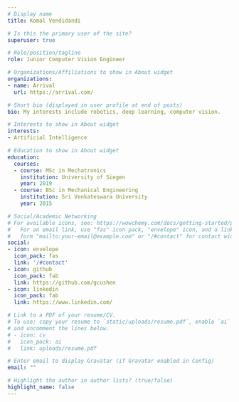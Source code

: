 ```yaml
---
# Display name
title: Komal Vendidandi

# Is this the primary user of the site?
superuser: true

# Role/position/tagline
role: Junior Computer Vision Engineer

# Organizations/Affiliations to show in About widget
organizations:
- name: Arrival
  url: https://arrival.com/

# Short bio (displayed in user profile at end of posts)
bio: My interests include robotics, deep learning, computer vision.

# Interests to show in About widget
interests:
- Artificial Intelligence

# Education to show in About widget
education:
  courses:
  - course: MSc in Mechatronics
    institution: University of Siegen
    year: 2019
  - course: BSc in Mechanical Engineering
    institution: Sri Venkateswara University
    year: 2015

# Social/Academic Networking
# For available icons, see: https://wowchemy.com/docs/getting-started/page-builder/#icons
#   For an email link, use "fas" icon pack, "envelope" icon, and a link in the
#   form "mailto:your-email@example.com" or "/#contact" for contact widget.
social:
- icon: envelope
  icon_pack: fas
  link: '/#contact'
- icon: github
  icon_pack: fab
  link: https://github.com/gcushen
- icon: linkedin
  icon_pack: fab
  link: https://www.linkedin.com/

# Link to a PDF of your resume/CV.
# To use: copy your resume to `static/uploads/resume.pdf`, enable `ai` icons in `params.toml`, 
# and uncomment the lines below.
# - icon: cv
#   icon_pack: ai
#   link: uploads/resume.pdf

# Enter email to display Gravatar (if Gravatar enabled in Config)
email: ""

# Highlight the author in author lists? (true/false)
highlight_name: false
---
```

